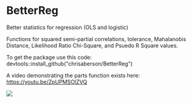 # BetterReg
Better statistics for regression (OLS and logistic)

Functions for squared semi-partial correlations, tolerance, Mahalanobis Distance, Likelihood Ratio Chi-Square, and Psuedo R Square values.

To get the package use this code:
devtools::install_github("chrisaberson/BetterReg") 

A video demonstrating the parts function exists here: https://youtu.be/ZpUPMSOlZVQ

[![](https://cranlogs.r-pkg.org/badges/pwr2ppl)](https://cran.r-project.org/package=pwr2ppl)
